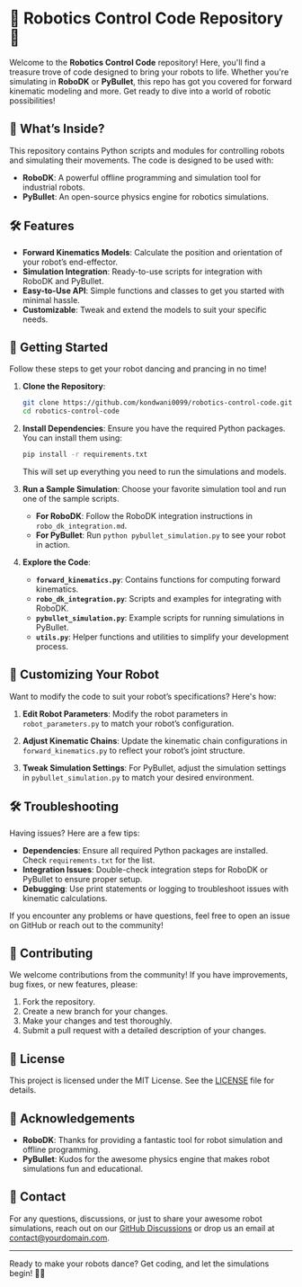 

# 🦾 Robotics Control Code Repository 🚀

Welcome to the **Robotics Control Code** repository! Here, you'll find a treasure trove of code designed to bring your robots to life. Whether you're simulating in **RoboDK** or **PyBullet**, this repo has got you covered for forward kinematic modeling and more. Get ready to dive into a world of robotic possibilities!

## 🎯 What’s Inside?

This repository contains Python scripts and modules for controlling robots and simulating their movements. The code is designed to be used with:

- **RoboDK**: A powerful offline programming and simulation tool for industrial robots.
- **PyBullet**: An open-source physics engine for robotics simulations.

## 🛠️ Features

- **Forward Kinematics Models**: Calculate the position and orientation of your robot’s end-effector.
- **Simulation Integration**: Ready-to-use scripts for integration with RoboDK and PyBullet.
- **Easy-to-Use API**: Simple functions and classes to get you started with minimal hassle.
- **Customizable**: Tweak and extend the models to suit your specific needs.

## 🚀 Getting Started

Follow these steps to get your robot dancing and prancing in no time!

1. **Clone the Repository**:
   ```bash
   git clone https://github.com/kondwani0099/robotics-control-code.git
   cd robotics-control-code
   ```

2. **Install Dependencies**:
   Ensure you have the required Python packages. You can install them using:
   ```bash
   pip install -r requirements.txt
   ```
   This will set up everything you need to run the simulations and models.

3. **Run a Sample Simulation**:
   Choose your favorite simulation tool and run one of the sample scripts.
   - **For RoboDK**: Follow the RoboDK integration instructions in `robo_dk_integration.md`.
   - **For PyBullet**: Run `python pybullet_simulation.py` to see your robot in action.

4. **Explore the Code**:
   - **`forward_kinematics.py`**: Contains functions for computing forward kinematics.
   - **`robo_dk_integration.py`**: Scripts and examples for integrating with RoboDK.
   - **`pybullet_simulation.py`**: Example scripts for running simulations in PyBullet.
   - **`utils.py`**: Helper functions and utilities to simplify your development process.

## 🔧 Customizing Your Robot

Want to modify the code to suit your robot’s specifications? Here's how:

1. **Edit Robot Parameters**:
   Modify the robot parameters in `robot_parameters.py` to match your robot’s configuration.

2. **Adjust Kinematic Chains**:
   Update the kinematic chain configurations in `forward_kinematics.py` to reflect your robot’s joint structure.

3. **Tweak Simulation Settings**:
   For PyBullet, adjust the simulation settings in `pybullet_simulation.py` to match your desired environment.

## 🛠️ Troubleshooting

Having issues? Here are a few tips:

- **Dependencies**: Ensure all required Python packages are installed. Check `requirements.txt` for the list.
- **Integration Issues**: Double-check integration steps for RoboDK or PyBullet to ensure proper setup.
- **Debugging**: Use print statements or logging to troubleshoot issues with kinematic calculations.

If you encounter any problems or have questions, feel free to open an issue on GitHub or reach out to the community!

## 🤝 Contributing

We welcome contributions from the community! If you have improvements, bug fixes, or new features, please:

1. Fork the repository.
2. Create a new branch for your changes.
3. Make your changes and test thoroughly.
4. Submit a pull request with a detailed description of your changes.

## 📄 License

This project is licensed under the MIT License. See the [LICENSE](LICENSE) file for details.

## 🌟 Acknowledgements

- **RoboDK**: Thanks for providing a fantastic tool for robot simulation and offline programming.
- **PyBullet**: Kudos for the awesome physics engine that makes robot simulations fun and educational.

## 💬 Contact

For any questions, discussions, or just to share your awesome robot simulations, reach out on our [GitHub Discussions](https://github.com/kondwani0099/robotics-control-code/discussions) or drop us an email at [contact@yourdomain.com](mailto:contact@lapansiindustries.com).

---

Ready to make your robots dance? Get coding, and let the simulations begin! 🤖💃
